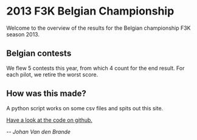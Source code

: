# 2013 F3K Belgian Championship

Welcome to the overview of the results for the Belgian championship F3K season 2013.

## Belgian contests

We flew 5 contests this year, from which 4 count for the end result. For each pilot, we retire the worst score.

## How was this made?

A python script works on some csv files and spits out this site.

[Have a look at the code on github.](https://github.com/nanoflite/f3k_bk)

-- <cite>Johan Van den Brande</cite>
